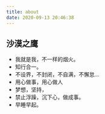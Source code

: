 ```yaml
---
title: about
date: 2020-09-13 20:46:38
---
```

## 沙漠之鹰

- 我就是我，不一样的烟火。
- 知行合一。
- 不设界，不封闭，不自满，不懈怠...
- 用心做事，用心做人
- 梦想，坚持，
- 禁止浮躁，沉下心，做成事。
- 早睡早起。